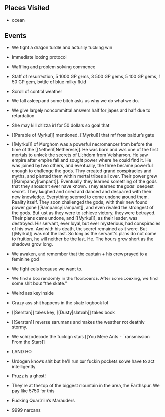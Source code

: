 
## Places Visited

- ocean
## Events

- We fight a dragon turdle and actually fucking win
    

- Immediate looting protocol
    
- Waffling and problem solving commence
    
- Staff of resurrection, 5 1000 GP gems, 3 500 GP gems, 5 100 GP gems, 1 50 GP gem, bottle of blue milky fluid
    
- Scroll of control weather
    

- We fall asleep and some bitch asks us why we do what we do.
    

- We give largely noncommittal answers half for japes and half due to retardation
    
- She may kill chizza irl for 50 dollars so goal that
    
- [[Parable of Myrkul]] mentioned. [[Myrkul]] that mf from baldur’s gate

- [[Myrkul]] of Murghom was a powerful necromancer from before the time of the [[Netheril|Netherese]]. He was born and was one of the first mortals to unlock the secrets of Lichdom from Velsharoon. He saw empire after empire fall and sought power where he could find it. He was joined by two others, and eventually, the three became powerful enough to challenge the gods. They created grand conspiracies and myths, and planted them within mortal tribes all over. Their power grew [[Rampancy|rampant]]. Eventually, they learned something of the gods that they shouldn't ever have known. They learned the gods' deepest secret. They laughed and cried and danced and despaired with their new knowledge. Everything seemed to come undone around them. Reality itself. They soon challenged the gods, with their new found power gone [[Rampancy|rampant]], and even rivaled the strongest of the gods. But just as they were to achieve victory, they were betrayed. Their plans came undone, and [[Myrkul]], as their leader, was destroyed. His servant, ever loyal, but ever mysterious, had conspiracies of his own. And with his death, the secret remained as it were. But [[Myrkul]] was not the last. So long as the servant's plans do not come to fruition, he will neither be the last. He. The hours grow short as the shadows grow long.
    

- We awaken, and remember that the captain + his crew prayed to a feminine god 
    
- We fight eels because we want to.
    

- We find a box randomly in the floorboards. After some coaxing, we find some shit bout “the skate.”
    
- Weird ass key inside
    
- Crazy ass shit happens in the skate logbook lol
    
- [[Serstan]]  takes key, [[Dusty|slatuah]] takes book
    

- [[Serstan]]  reverse sarumans and makes the weather not deathly stormy. 
    

- We schizodecode the fuckign stars
    [[You Mere Ants - Transmission From the Stars]]
    

- LAND HO
    

- Urdogen knows shit but he'll run our fuckin pockets so we have to act intelligently
    

- Pruzz is a ghost!
    

- They're at the top of the biggest mountain in the area, the Earthspur. We pay like 5750 for this
    
- Fucking Quar’a’lin’s Marauders
    
- 9999 narcans
